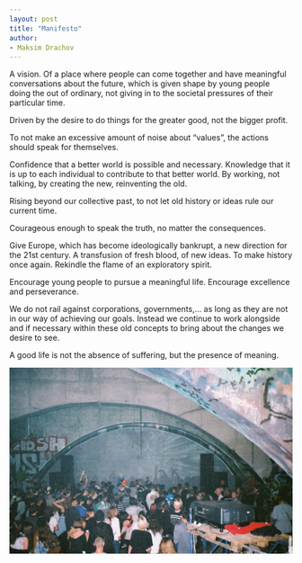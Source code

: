 ```yaml
---
layout: post
title: "Manifesto"
author:
- Maksim Drachov
---
```


A vision. Of a place where people can come together and have meaningful conversations about the future, which is given shape by young people doing the out of ordinary, not giving in to the societal pressures of their particular time.

Driven by the desire to do things for the greater good, not the bigger profit.

To not make an excessive amount of noise about “values”, the actions should speak for themselves.

Confidence that a better world is possible and necessary. Knowledge that it is up to each individual to contribute to that better world. By working, not talking, by creating the new, reinventing the old.

Rising beyond our collective past, to not let old history or ideas rule our current time.

Courageous enough to speak the truth, no matter the consequences.

Give Europe, which has become ideologically bankrupt, a new direction for the 21st century. A transfusion of fresh blood, of new ideas. To make history once again. Rekindle the flame of an exploratory spirit.

Encourage young people to pursue a meaningful life. Encourage excellence and perseverance.

We do not rail against corporations, governments,… as long as they are not in our way of achieving our goals. Instead we continue to work alongside and if necessary within these old concepts to bring about the changes we desire to see.

A good life is not the absence of suffering, but the presence of meaning.

![kiev_photo](/photos/kiev.jpg)